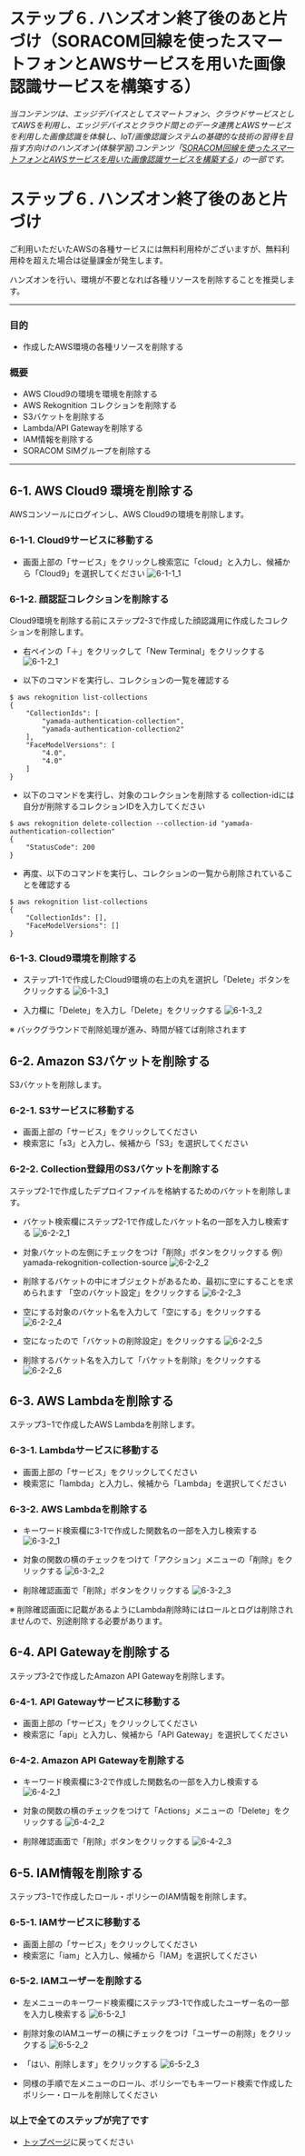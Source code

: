 # ステップ６. ハンズオン終了後のあと片づけ（SORACOM回線を使ったスマートフォンとAWSサービスを用いた画像認識サービスを構築する）

*当コンテンツは、エッジデバイスとしてスマートフォン、クラウドサービスとしてAWSを利用し、エッジデバイスとクラウド間とのデータ連携とAWSサービスを利用した画像認識を体験し、IoT/画像認識システムの基礎的な技術の習得を目指す方向けのハンズオン(体験学習)コンテンツ「[SORACOM回線を使ったスマートフォンとAWSサービスを用いた画像認識サービスを構築する](https://iotkyoto.github.io/soracom-ug-reko-handson/)」の一部です。*

# ステップ６. ハンズオン終了後のあと片づけ

ご利用いただいたAWSの各種サービスには無料利用枠がございますが、無料利用枠を超えた場合は従量課金が発生します。

ハンズオンを行い、環境が不要となれば各種リソースを削除することを推奨します。

---

### 目的

- 作成したAWS環境の各種リソースを削除する

### 概要

- AWS Cloud9の環境を環境を削除する
- AWS Rekognition コレクションを削除する
- S3バケットを削除する
- Lambda/API Gatewayを削除する
- IAM情報を削除する
- SORACOM SIMグループを削除する

---

## 6-1. AWS Cloud9 環境を削除する

AWSコンソールにログインし、AWS Cloud9の環境を削除します。

### 6-1-1. Cloud9サービスに移動する

- 画面上部の「サービス」をクリックし検索窓に「cloud」と入力し、候補から「Cloud9」を選択してください
![6-1-1_1](https://s3.amazonaws.com/docs.iot.kyoto/img/SoracomUG-Reko-Handson/step6/4-1-1_1.png)

### 6-1-2. 顔認証コレクションを削除する

Cloud9環境を削除する前にステップ2-3で作成した顔認識用に作成したコレクションを削除します。

- 右ペインの「＋」をクリックして「New Terminal」をクリックする
![6-1-2_1](https://s3.amazonaws.com/docs.iot.kyoto/img/SoracomUG-Reko-Handson/step6/4-1-2_1.png)

- 以下のコマンドを実行し、コレクションの一覧を確認する
```shell
$ aws rekognition list-collections 
{
    "CollectionIds": [
        "yamada-authentication-collection",
        "yamada-authentication-collection2"
    ],
    "FaceModelVersions": [
        "4.0",
        "4.0"
    ]
}
```

- 以下のコマンドを実行し、対象のコレクションを削除する
collection-idには自分が削除するコレクションIDを入力してください
```shell
$ aws rekognition delete-collection --collection-id "yamada-authentication-collection" 
{
    "StatusCode": 200
}
```

- 再度、以下のコマンドを実行し、コレクションの一覧から削除されていることを確認する
```shell
$ aws rekognition list-collections 
{
    "CollectionIds": [],
    "FaceModelVersions": []
}
```

### 6-1-3. Cloud9環境を削除する

- ステップ1-1で作成したCloud9環境の右上の丸を選択し「Delete」ボタンをクリックする
![6-1-3_1](https://s3.amazonaws.com/docs.iot.kyoto/img/SoracomUG-Reko-Handson/step6/4-1-3_1.png)

- 入力欄に「Delete」を入力し「Delete」をクリックする
![6-1-3_2](https://s3.amazonaws.com/docs.iot.kyoto/img/SoracomUG-Reko-Handson/step6/4-1-3_2.png)

※ バックグラウンドで削除処理が進み、時間が経てば削除されます

## 6-2. Amazon S3バケットを削除する

S3バケットを削除します。

### 6-2-1. S3サービスに移動する

- 画面上部の「サービス」をクリックしてください
- 検索窓に「s3」と入力し、候補から「S3」を選択してください

### 6-2-2. Collection登録用のS3バケットを削除する

ステップ2-1で作成したデプロイファイルを格納するためのバケットを削除します。

- バケット検索欄にステップ2-1で作成したバケット名の一部を入力し検索する
![6-2-2_1](https://s3.amazonaws.com/docs.iot.kyoto/img/SoracomUG-Reko-Handson/step6/4-3-2_1.png)

- 対象バケットの左側にチェックをつけ「削除」ボタンをクリックする
例）yamada-rekognition-collection-source
![6-2-2_2](https://s3.amazonaws.com/docs.iot.kyoto/img/SoracomUG-Reko-Handson/step6/4-3-2_2.png)

- 削除するバケットの中にオブジェクトがあるため、最初に空にすることを求められます
「空のバケット設定」をクリックする
![6-2-2_3](https://s3.amazonaws.com/docs.iot.kyoto/img/SoracomUG-Reko-Handson/step6/4-3-2_3.png)

- 空にする対象のバケット名を入力して「空にする」をクリックする
![6-2-2_4](https://s3.amazonaws.com/docs.iot.kyoto/img/SoracomUG-Reko-Handson/step6/4-3-2_4.png)

- 空になったので「バケットの削除設定」をクリックする
![6-2-2_5](https://s3.amazonaws.com/docs.iot.kyoto/img/SoracomUG-Reko-Handson/step6/4-3-2_5.png)

- 削除するバケット名を入力して「バケットを削除」をクリックする
![6-2-2_6](https://s3.amazonaws.com/docs.iot.kyoto/img/SoracomUG-Reko-Handson/step6/4-3-2_6.png)

## 6-3. AWS Lambdaを削除する

ステップ3−1で作成したAWS Lambdaを削除します。

### 6-3-1. Lambdaサービスに移動する

- 画面上部の「サービス」をクリックしてください
- 検索窓に「lambda」と入力し、候補から「Lambda」を選択してください

### 6-3-2. AWS Lambdaを削除する

- キーワード検索欄に3-1で作成した関数名の一部を入力し検索する
![6-3-2_1](https://s3.amazonaws.com/docs.iot.kyoto/img/SoracomUG-Reko-Handson/step6/4-4-2_1.png)

- 対象の関数の横のチェックをつけて「アクション」メニューの「削除」をクリックする
![6-3-2_2](https://s3.amazonaws.com/docs.iot.kyoto/img/SoracomUG-Reko-Handson/step6/4-4-2_2.png)

- 削除確認画面で「削除」ボタンをクリックする
![6-3-2_3](https://s3.amazonaws.com/docs.iot.kyoto/img/SoracomUG-Reko-Handson/step6/4-4-2_3.png)

※ 削除確認画面に記載があるようにLambda削除時にはロールとログは削除されませんので、別途削除する必要があります。

## 6-4. API Gatewayを削除する

ステップ3-2で作成したAmazon API Gatewayを削除します。

### 6-4-1. API Gatewayサービスに移動する

- 画面上部の「サービス」をクリックしてください
- 検索窓に「api」と入力し、候補から「API Gateway」を選択してください

### 6-4-2. Amazon API Gatewayを削除する

- キーワード検索欄に3-2で作成した関数名の一部を入力し検索する
![6-4-2_1](https://s3.amazonaws.com/docs.iot.kyoto/img/SoracomUG-Reko-Handson/step6/6-4-2_1.png)

- 対象の関数の横のチェックをつけて「Actions」メニューの「Delete」をクリックする
![6-4-2_2](https://s3.amazonaws.com/docs.iot.kyoto/img/SoracomUG-Reko-Handson/step6/6-4-2_2.png)

- 削除確認画面で「削除」ボタンをクリックする
![6-4-2_3](https://s3.amazonaws.com/docs.iot.kyoto/img/SoracomUG-Reko-Handson/step6/6-4-2_3.png)

## 6-5. IAM情報を削除する

ステップ3−1で作成したロール・ポリシーのIAM情報を削除します。


### 6-5-1. IAMサービスに移動する

- 画面上部の「サービス」をクリックしてください
- 検索窓に「iam」と入力し、候補から「IAM」を選択してください

### 6-5-2. IAMユーザーを削除する

- 左メニューのキーワード検索欄にステップ3-1で作成したユーザー名の一部を入力し検索する
![6-5-2_1](https://s3.amazonaws.com/docs.iot.kyoto/img/SoracomUG-Reko-Handson/step6/4-5-2_1.png)

- 削除対象のIAMユーザーの横にチェックをつけ「ユーザーの削除」をクリックする
![6-5-2_2](https://s3.amazonaws.com/docs.iot.kyoto/img/SoracomUG-Reko-Handson/step6/4-5-2_2.png)

- 「はい、削除します」をクリックする
![6-5-2_3](https://s3.amazonaws.com/docs.iot.kyoto/img/SoracomUG-Reko-Handson/step6/4-5-2_3.png)

- 同様の手順で左メニューのロール、ポリシーでもキーワード検索で作成したポリシー・ロールを削除してください

### 以上で全てのステップが完了です

- [トップページ](https://iotkyoto.github.io/soracom-ug-reko-handson/)に戻ってください
